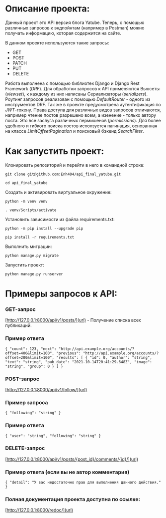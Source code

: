 # Описание проекта:

Данный проект это API версия блога Yatube. Теперь, с помощью различных запросов к эндпойнтам (например в Postman) можно получать информацию, которая содержится на сайте.

В данном проекте используются такие запросы:
- GET
- POST 
- PATCH 
- PUT 
- DELETE

Работа выполнена с помощью библиотек Django и Django Rest Framework (*DRF*). Для обработки запросов к API применяются Вьюсеты (*viewset*), к каждому из них написаны Сериализаторы (*serializers*). Роутинг запросов реализован с помощью *DefaultRouter* - одного из инструментов DRF. Так же в проекте предусмотрена аутентификация по *JWT*-токену. Права доступа для различных видов запросов отличаются, например чтение постов разрешено всем, а изенение - только автору поста. Это все заслуга различных пермишенов (*permissions*). Для более удобного и гибкого поиска постов исползуется пагинация, основанная на классе *LimitOffsetPagination* и поисковый бэкенд *SearchFilter*.

# Как запустить проект:

Клонировать репозиторий и перейти в него в командной строке:

`git clone git@github.com:Enh404/api_final_yatube.git`

`cd api_final_yatube`

Cоздать и активировать виртуальное окружение:

`python -m venv venv`

`. venv/Scripts/activate`

Установить зависимости из файла requirements.txt:

`python -m pip install --upgrade pip`

`pip install -r requirements.txt`

Выполнить миграции:

`python manage.py migrate`

Запустить проект:

`python manage.py runserver`

# Примеры запросов к API:

### GET-запрос

[http://127.0.0.1:8000/api/v1/posts/](url) - Получение списка всех публикаций.

### Пример ответа

`{
  "count": 123,
  "next": "http://api.example.org/accounts/?offset=400&limit=100",
  "previous": "http://api.example.org/accounts/?offset=200&limit=100",
  "results": [
    {
      "id": 0,
      "author": "string",
      "text": "string",
      "pub_date": "2021-10-14T20:41:29.648Z",
      "image": "string",
      "group": 0
    }
  ]
}`

### POST-запрос

[http://127.0.0.1:8000/api/v1/follow/](url)

### Пример запроса

`{
  "following": "string"
}`

### Пример ответа

`{
  "user": "string",
  "following": "string"
}`

### DELETE-запрос

[http://127.0.0.1:8000/api/v1/posts/{post_id}/comments/{id}/](url)

### Пример ответа (если вы не автор комментария)

`{
  "detail": "У вас недостаточно прав для выполнения данного действия."
}`

### Полная документация проекта доступна по ссылке:

[http://127.0.0.1:8000/redoc/](url)
